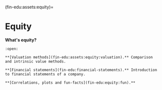 (fin-edu:assets:equity)=
# Equity

**What's equity?**

```{dropdown} Contents
:open:

**[Valuation methods](fin-edu:assets:equity:valuation).** Comparison and intrinsic value methods.

**[Financial statements](fin-edu:financial-statements).** Introduction to financial statements of a company.

**[Correlations, plots and fun-facts](fin-edu:equity:fun).**

```

